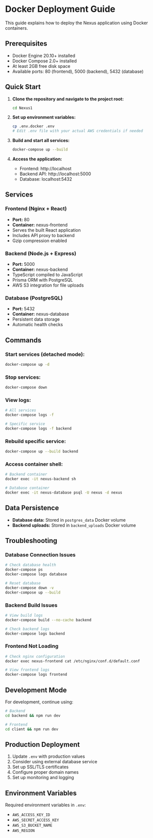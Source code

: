 # Docker Deployment Guide

This guide explains how to deploy the Nexus application using Docker containers.

## Prerequisites

- Docker Engine 20.10+ installed
- Docker Compose 2.0+ installed
- At least 2GB free disk space
- Available ports: 80 (frontend), 5000 (backend), 5432 (database)

## Quick Start

1. **Clone the repository and navigate to the project root:**
   ```bash
   cd Nexus1
   ```

2. **Set up environment variables:**
   ```bash
   cp .env.docker .env
   # Edit .env file with your actual AWS credentials if needed
   ```

3. **Build and start all services:**
   ```bash
   docker-compose up --build
   ```

4. **Access the application:**
   - Frontend: http://localhost
   - Backend API: http://localhost:5000
   - Database: localhost:5432

## Services

### Frontend (Nginx + React)
- **Port:** 80
- **Container:** nexus-frontend
- Serves the built React application
- Includes API proxy to backend
- Gzip compression enabled

### Backend (Node.js + Express)
- **Port:** 5000
- **Container:** nexus-backend
- TypeScript compiled to JavaScript
- Prisma ORM with PostgreSQL
- AWS S3 integration for file uploads

### Database (PostgreSQL)
- **Port:** 5432
- **Container:** nexus-database
- Persistent data storage
- Automatic health checks

## Commands

### Start services (detached mode):
```bash
docker-compose up -d
```

### Stop services:
```bash
docker-compose down
```

### View logs:
```bash
# All services
docker-compose logs -f

# Specific service
docker-compose logs -f backend
```

### Rebuild specific service:
```bash
docker-compose up --build backend
```

### Access container shell:
```bash
# Backend container
docker exec -it nexus-backend sh

# Database container
docker exec -it nexus-database psql -U nexus -d nexus
```

## Data Persistence

- **Database data:** Stored in `postgres_data` Docker volume
- **Backend uploads:** Stored in `backend_uploads` Docker volume

## Troubleshooting

### Database Connection Issues
```bash
# Check database health
docker-compose ps
docker-compose logs database

# Reset database
docker-compose down -v
docker-compose up --build
```

### Backend Build Issues
```bash
# View build logs
docker-compose build --no-cache backend

# Check backend logs
docker-compose logs backend
```

### Frontend Not Loading
```bash
# Check nginx configuration
docker exec nexus-frontend cat /etc/nginx/conf.d/default.conf

# View frontend logs
docker-compose logs frontend
```

## Development Mode

For development, continue using:
```bash
# Backend
cd backend && npm run dev

# Frontend
cd client && npm run dev
```

## Production Deployment

1. Update `.env` with production values
2. Consider using external database service
3. Set up SSL/TLS certificates
4. Configure proper domain names
5. Set up monitoring and logging

## Environment Variables

Required environment variables in `.env`:
- `AWS_ACCESS_KEY_ID`
- `AWS_SECRET_ACCESS_KEY` 
- `AWS_S3_BUCKET_NAME`
- `AWS_REGION`